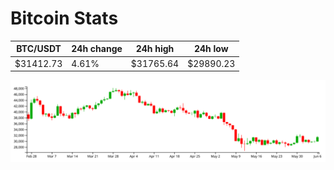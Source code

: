 # Bitcoin Stats

BTC/USDT|24h change|24h high|24h low|
|---|---|---|---|
|$31412.73|4.61%|$31765.64|$29890.23|

<img src="./chart.svg">
